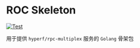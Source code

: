 # ROC Skeleton

[![Test](https://github.com/limingxinleo/roc-skeleton/actions/workflows/test.yml/badge.svg)](https://github.com/limingxinleo/roc-skeleton/actions/workflows/test.yml)

用于提供 `hyperf/rpc-multiplex` 服务的 `Golang` 骨架包
